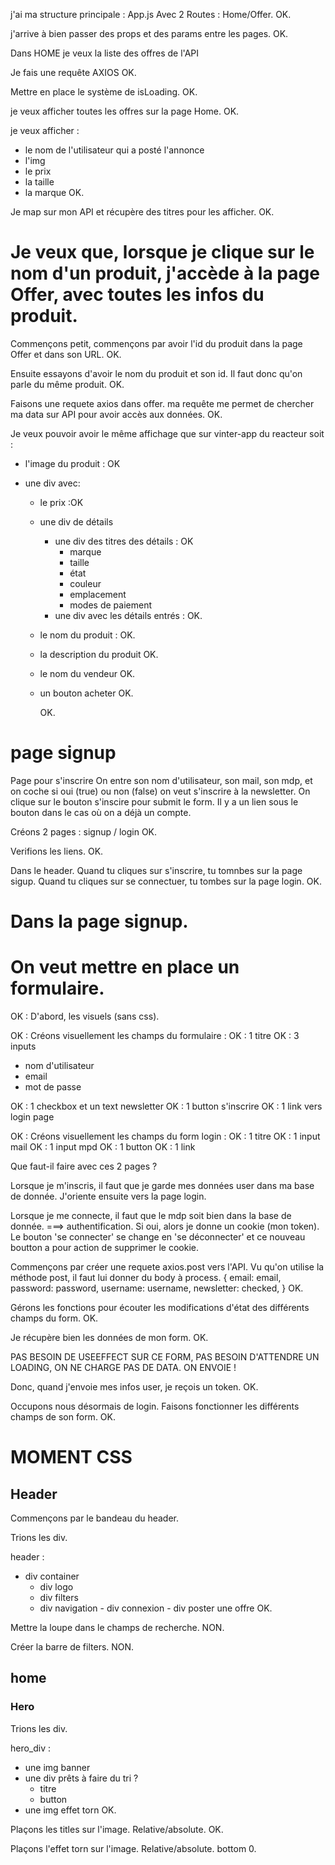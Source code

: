 j'ai ma structure principale : App.js
Avec 2 Routes : Home/Offer.
OK.

j'arrive à bien passer des props et des params entre les pages.
OK.

Dans HOME
je veux la liste des offres de l'API

Je fais une requête AXIOS
OK.

Mettre en place le système de isLoading.
OK.

je veux afficher toutes les offres sur la page Home.
OK.

je veux afficher :

- le nom de l'utilisateur qui a posté l'annonce
- l'img
- le prix
- la taille
- la marque
  OK.

Je map sur mon API et récupère des titres pour les afficher.
OK.

# Je veux que, lorsque je clique sur le nom d'un produit, j'accède à la page Offer, avec toutes les infos du produit.

Commençons petit, commençons par avoir l'id du produit dans la page Offer et dans son URL.
OK.

Ensuite essayons d'avoir le nom du produit et son id.
Il faut donc qu'on parle du même produit.
OK.

Faisons une requete axios dans offer.
ma requête me permet de chercher ma data sur API pour avoir accès aux données.
OK.

Je veux pouvoir avoir le même affichage que sur vinter-app du reacteur soit :

- l'image du produit : OK
- une div avec:

  - le prix :OK
  - une div de détails
    - une div des titres des détails : OK
      - marque
      - taille
      - état
      - couleur
      - emplacement
      - modes de paiement
    - une div avec les détails entrés : OK.
  - le nom du produit : OK.
  - la description du produit OK.
  - le nom du vendeur OK.
  - un bouton acheter OK.

    OK.

# page signup

Page pour s'inscrire
On entre son nom d'utilisateur, son mail, son mdp, et on coche si oui (true) ou non (false) on veut s'inscrire à la newsletter.
On clique sur le bouton s'inscire pour submit le form.
Il y a un lien sous le bouton dans le cas où on a déjà un compte.

Créons 2 pages : signup / login
OK.

Verifions les liens.
OK.

Dans le header.
Quand tu cliques sur s'inscrire, tu tomnbes sur la page sigup.
Quand tu cliques sur se connectuer, tu tombes sur la page login.
OK.

# Dans la page signup.

# On veut mettre en place un formulaire.

OK : D'abord, les visuels (sans css).

OK : Créons visuellement les champs du formulaire :
OK : 1 titre
OK : 3 inputs

- nom d'utilisateur
- email
- mot de passe

OK : 1 checkbox et un text newsletter
OK : 1 button s'inscrire
OK : 1 link vers login page

OK : Créons visuellement les champs du form login :
OK : 1 titre
OK : 1 input mail
OK : 1 input mpd
OK : 1 button
OK : 1 link

Que faut-il faire avec ces 2 pages ?

Lorsque je m'inscris, il faut que je garde mes données user dans ma base de donnée.
J'oriente ensuite vers la page login.

Lorsque je me connecte, il faut que le mdp soit bien dans la base de donnée. ===> authentification.
Si oui, alors je donne un cookie (mon token).
Le bouton 'se connecter' se change en 'se déconnecter' et ce nouveau boutton a pour action de supprimer le cookie.

Commençons par créer une requete axios.post vers l'API.
Vu qu'on utilise la méthode post, il faut lui donner du body à process.
{
email: email,
password: password,
username: username,
newsletter: checked,
}
OK.

Gérons les fonctions pour écouter les modifications d'état des différents champs du form.
OK.

Je récupère bien les données de mon form.
OK.

PAS BESOIN DE USEEFFECT SUR CE FORM, PAS BESOIN D'ATTENDRE UN LOADING, ON NE CHARGE PAS DE DATA. ON ENVOIE !

Donc, quand j'envoie mes infos user, je reçois un token.
OK.

Occupons nous désormais de login.
Faisons fonctionner les différents champs de son form.
OK.

# MOMENT CSS

## Header

Commençons par le bandeau du header.

Trions les div.

header :

- div container
  - div logo
  - div filters
  - div navigation - div connexion - div poster une offre
    OK.

Mettre la loupe dans le champs de recherche.
NON.

Créer la barre de filters.
NON.

## home

### Hero

Trions les div.

hero_div :

- une img banner
- une div prêts à faire du tri ?
  - titre
  - button
- une img effet torn
  OK.

Plaçons les titles sur l'image.
Relative/absolute.
OK.

Plaçons l'effet torn sur l'image.
Relative/absolute.
bottom 0.
